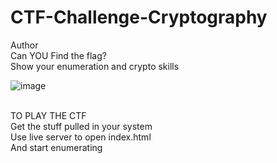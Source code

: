 # CTF-Challenge-Cryptography
Author <br>
Can YOU Find the flag? <br>
Show your enumeration and crypto skills

![image](https://github.com/user-attachments/assets/da65c094-b5aa-4dbd-9f8e-88aaaacccac2)


<br>
TO PLAY THE CTF <br>
Get the stuff pulled in your system <br>
Use live server to open index.html <br>
And start enumerating 
